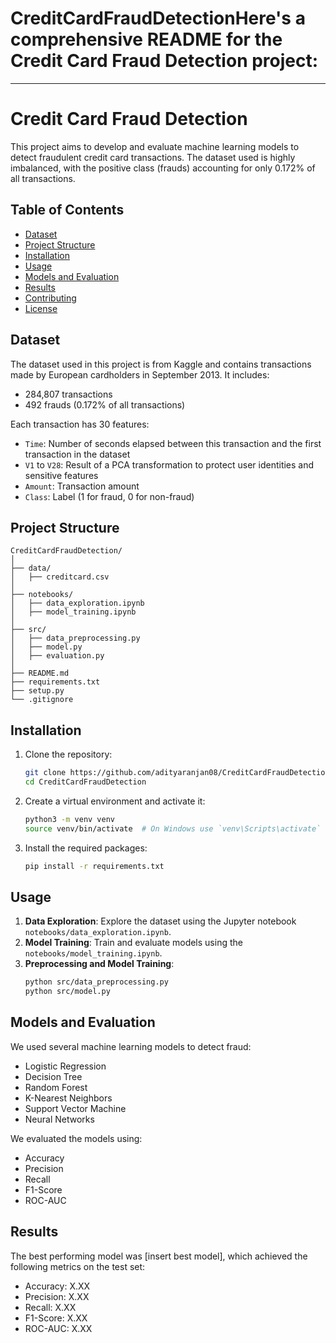 # CreditCardFraudDetectionHere's a comprehensive README for the Credit Card Fraud Detection project:

---

# Credit Card Fraud Detection

This project aims to develop and evaluate machine learning models to detect fraudulent credit card transactions. The dataset used is highly imbalanced, with the positive class (frauds) accounting for only 0.172% of all transactions.

## Table of Contents
- [Dataset](#dataset)
- [Project Structure](#project-structure)
- [Installation](#installation)
- [Usage](#usage)
- [Models and Evaluation](#models-and-evaluation)
- [Results](#results)
- [Contributing](#contributing)
- [License](#license)

## Dataset
The dataset used in this project is from Kaggle and contains transactions made by European cardholders in September 2013. It includes:
- 284,807 transactions
- 492 frauds (0.172% of all transactions)

Each transaction has 30 features:
- `Time`: Number of seconds elapsed between this transaction and the first transaction in the dataset
- `V1` to `V28`: Result of a PCA transformation to protect user identities and sensitive features
- `Amount`: Transaction amount
- `Class`: Label (1 for fraud, 0 for non-fraud)

## Project Structure
```
CreditCardFraudDetection/
│
├── data/
│   ├── creditcard.csv
│
├── notebooks/
│   ├── data_exploration.ipynb
│   ├── model_training.ipynb
│
├── src/
│   ├── data_preprocessing.py
│   ├── model.py
│   ├── evaluation.py
│
├── README.md
├── requirements.txt
├── setup.py
└── .gitignore
```

## Installation
1. Clone the repository:
   ```bash
   git clone https://github.com/adityaranjan08/CreditCardFraudDetection.git
   cd CreditCardFraudDetection
   ```
2. Create a virtual environment and activate it:
   ```bash
   python3 -m venv venv
   source venv/bin/activate  # On Windows use `venv\Scripts\activate`
   ```
3. Install the required packages:
   ```bash
   pip install -r requirements.txt
   ```

## Usage
1. **Data Exploration**: Explore the dataset using the Jupyter notebook `notebooks/data_exploration.ipynb`.
2. **Model Training**: Train and evaluate models using the `notebooks/model_training.ipynb`.
3. **Preprocessing and Model Training**:
   ```bash
   python src/data_preprocessing.py
   python src/model.py
   ```

## Models and Evaluation
We used several machine learning models to detect fraud:
- Logistic Regression
- Decision Tree
- Random Forest
- K-Nearest Neighbors
- Support Vector Machine
- Neural Networks

We evaluated the models using:
- Accuracy
- Precision
- Recall
- F1-Score
- ROC-AUC

## Results
The best performing model was [insert best model], which achieved the following metrics on the test set:
- Accuracy: X.XX
- Precision: X.XX
- Recall: X.XX
- F1-Score: X.XX
- ROC-AUC: X.XX


